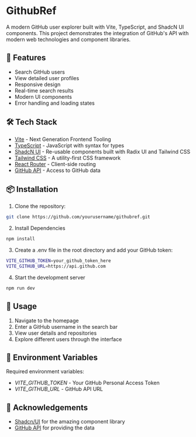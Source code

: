 # GithubRef

A modern GitHub user explorer built with Vite, TypeScript, and ShadcN UI components. This project demonstrates the integration of GitHub's API with modern web technologies and component libraries.

## 🚀 Features

- Search GitHub users
- View detailed user profiles
- Responsive design
- Real-time search results
- Modern UI components
- Error handling and loading states

## 🛠️ Tech Stack

- [Vite](https://vitejs.dev/) - Next Generation Frontend Tooling
- [TypeScript](https://www.typescriptlang.org/) - JavaScript with syntax for types
- [ShadcN UI](https://ui.shadcn.com/) - Re-usable components built with Radix UI and Tailwind CSS
- [Tailwind CSS](https://tailwindcss.com/) - A utility-first CSS framework
- [React Router](https://reactrouter.com/) - Client-side routing
- [GitHub API](https://docs.github.com/en/rest) - Access to GitHub data

## 📦 Installation

1. Clone the repository:
```bash
git clone https://github.com/yourusername/githubref.git
```
2. Install Dependencies
```bash
npm install
```
3. Create a .env file in the root directory and add your GitHub token:
```bash
VITE_GITHUB_TOKEN=your_github_token_here
VITE_GITHUB_URL=https://api.github.com
```
4. Start the development server
```bash
npm run dev
```

## 🎯 Usage

1. Navigate to the homepage
2. Enter a GitHub username in the search bar
3. View user details and repositories
4. Explore different users through the interface

## 🔑 Environment Variables

Required environment variables:

- *VITE_GITHUB_TOKEN* - Your GitHub Personal Access Token
- *VITE_GITHUB_URL* - GitHub API URL

## 🙏 Acknowledgements

- [Shadcn/UI](https://ui.shadcn.com/) for the amazing component library
- [GitHub API](https://docs.github.com/en/rest?apiVersion=2022-11-28) for providing the data